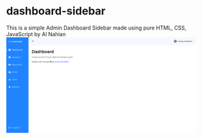 # dashboard-sidebar
This is a simple Admin Dashboard Sidebar made using pure HTML, CSS, JavaScript by Al Nahian
<img src="https://github.com/alnahian2003/dashboard-sidebar/blob/master/dashboard-sidebar-ss.jpg"/>

